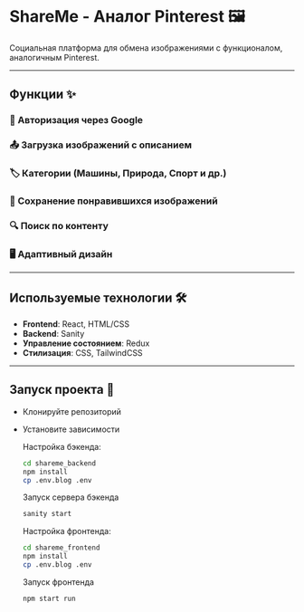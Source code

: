# ShareMe - Аналог Pinterest 🖼️

Социальная платформа для обмена изображениями с функционалом, аналогичным Pinterest.

---

## Функции ✨

### 🔐 Авторизация через Google

### 📤 Загрузка изображений с описанием

### 🏷️ Категории (Машины, Природа, Спорт и др.)

### 💾 Сохранение понравившихся изображений

### 🔍 Поиск по контенту

### 🖥️ Адаптивный дизайн

---

## Используемые технологии 🛠️

- **Frontend**: React, HTML/CSS
- **Backend**: Sanity
- **Управление состоянием**: Redux
- **Стилизация**: CSS, TailwindCSS

---

## Запуск проекта 🚀

- Клонируйте репозиторий
- Установите зависимости

  Настройка бэкенда:
    ```bash
    cd shareme_backend
    npm install
    cp .env.blog .env
    ```
  Запуск сервера бэкенда
    ```bash
    sanity start
    ```
  Настройка фронтенда:
    ```bash
    cd shareme_frontend
    npm install
    cp .env.blog .env
    ```
  Запуск фронтенда
    ```bash
    npm start run
    ```
